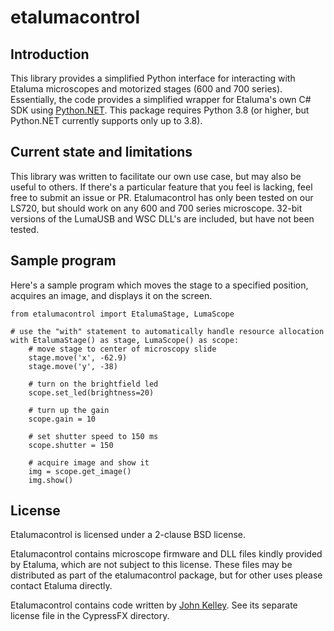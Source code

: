 # etalumacontrol

## Introduction

This library provides a simplified Python interface for interacting with Etaluma microscopes and motorized stages (600 and 700 series). Essentially, the code provides a simplified wrapper for Etaluma's own C# SDK using [Python.NET](http://pythonnet.github.io/). This package requires Python 3.8 (or higher, but Python.NET currently supports only up to 3.8).

## Current state and limitations

This library was written to facilitate our own use case, but may also be useful to others. If there's a particular feature that you feel is lacking, feel free to submit an issue or PR. Etalumacontrol has only been tested on our LS720, but should work on any 600 and 700 series microscope. 32-bit versions of the LumaUSB and WSC DLL's are included, but have not been tested.

## Sample program

Here's a sample program which moves the stage to a specified position, acquires an image, and displays it on the screen.

```
from etalumacontrol import EtalumaStage, LumaScope

# use the "with" statement to automatically handle resource allocation
with EtalumaStage() as stage, LumaScope() as scope:
    # move stage to center of microscopy slide
    stage.move('x', -62.9)
    stage.move('y', -38)

    # turn on the brightfield led
    scope.set_led(brightness=20)

    # turn up the gain
    scope.gain = 10

    # set shutter speed to 150 ms
    scope.shutter = 150

    # acquire image and show it
    img = scope.get_image()
    img.show()
```

## License

Etalumacontrol is licensed under a 2-clause BSD license. 

Etalumacontrol contains microscope firmware and DLL files kindly provided by Etaluma, which are not subject to this license. These files may be distributed as part of the etalumacontrol package, but for other uses please contact Etaluma directly.

Etalumacontrol contains code written by [John Kelley](https://github.com/John-K). See its separate license file in the CypressFX directory.